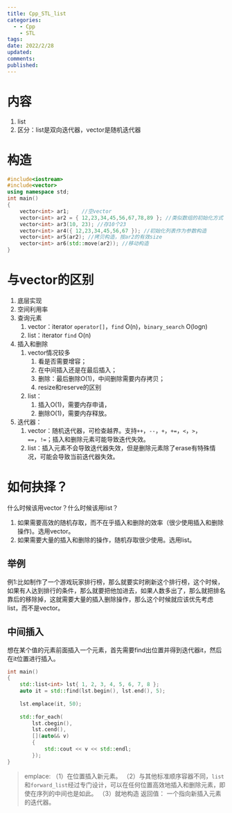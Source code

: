 ```yaml
---
title: Cpp_STL_list
categories:
  - - Cpp
    - STL
tags: 
date: 2022/2/28
updated: 
comments: 
published:
---
```


# 内容

1. list
2. 区分：list是双向迭代器，vector是随机迭代器

# 构造

```c++
#include<iostream>
#include<vector>
using namespace std;
int main()
{
	vector<int> ar1;	//空vector
	vector<int> ar2 = { 12,23,34,45,56,67,78,89 }; //类似数组的初始化方式
	vector<int> ar3(10, 23); //存10个23
	vector<int> ar4({ 12,23,34,45,56,67 }); //初始化列表作为参数构造
	vector<int> ar5(ar2); //拷贝构造，按ar2的有效size
	vector<int> ar6(std::move(ar2)); //移动构造
}
```

# 与vector的区别

1. 底层实现
2. 空间利用率
3. 查询元素
    1. vector：iterator `operator[]`，`find` O(n)，`binary_search` O(logn)
    2. list：iterator `find` O(n)
4. 插入和删除
    1. vector情况较多
        1. 看是否需要增容；
        2. 在中间插入还是在最后插入；
        3. 删除：最后删除O(1)，中间删除需要内存拷贝；
        4. resize和reserve的区别
    2. list：
        1. 插入O(1)，需要内存申请，
        2. 删除O(1)，需要内存释放。
5. 迭代器：
    1. vector：随机迭代器，可检查越界。支持`++`，`--`，`+`，`+=`，`<`，`>`，`==`，`!=`；插入和删除元素可能导致迭代失效。
    2. list：插入元素不会导致迭代器失效，但是删除元素除了erase有特殊情况，可能会导致当前迭代器失效。
# 如何抉择？

什么时候该用vector？什么时候该用list？
1. 如果需要高效的随机存取，而不在乎插入和删除的效率（很少使用插入和删除操作)。选用vector。
2. 如果需要大量的插入和删除的操作，随机存取很少使用。选用list。
## 举例

例1∶比如制作了一个游戏玩家排行榜，那么就要实时刷新这个排行榜，这个时候，如果有人达到排行的条件，那么就要把他加进去，如果人数多出了，那么就把排名靠后的移除掉，这就需要大量的插入删除操作，那么这个时候就应该优先考虑list，而不是vector。
## 中间插入
想在某个值的元素前面插入一个元素，首先需要find出位置并得到迭代器it，然后在it位置进行插入。
```cpp
int main()
{
    std::list<int> lst{ 1, 2, 3, 4, 5, 6, 7, 8 };
    auto it = std::find(lst.begin(), lst.end(), 5);
    
    lst.emplace(it, 50);
    
    std::for_each(
        lst.cbegin(),
        lst.cend(),
        [](auto&& v)
        {
            std::cout << v << std::endl;
        });
}
```
>emplace:
>（1）在位置插入新元素。
>（2）与其他标准顺序容器不同，`list`和`forward_list`经过专门设计，可以在任何位置高效地插入和删除元素，即使在序列的中间也是如此。
>（3）就地构造
>返回值：
>一个指向新插入元素的迭代器。
